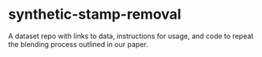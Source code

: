 # synthetic-stamp-removal
A dataset repo with links to data, instructions for usage, and code to repeat the blending process outlined in our paper.
